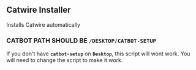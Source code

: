 ## Catwire Installer
Installs Catwire automatically

### **CATBOT PATH SHOULD BE `/DESKTOP/CATBOT-SETUP`**
If you don't have **`catbot-setup`** on **`Desktop`**, this script will wont work. You will need to change the script to make it work.
